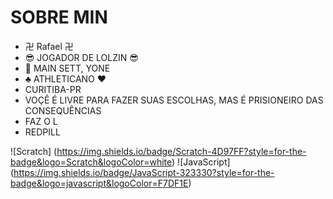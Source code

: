 # SOBRE MIN

- 卍 Rafael 卍
- 😎 JOGADOR DE LOLZIN 😎
- 💪 MAIN  SETT, YONE
- ♣️ ATHLETICANO  ♥️
- CURITIBA-PR
- VOÇÊ É LIVRE PARA FAZER SUAS ESCOLHAS, MAS É PRISIONEIRO DAS CONSEQUÊNCIAS
- FAZ O L
- REDPILL

![Scratch] (https://img.shields.io/badge/Scratch-4D97FF?style=for-the-badge&logo=Scratch&logoColor=white)
![JavaScript] (https://img.shields.io/badge/JavaScript-323330?style=for-the-badge&logo=javascript&logoColor=F7DF1E)
